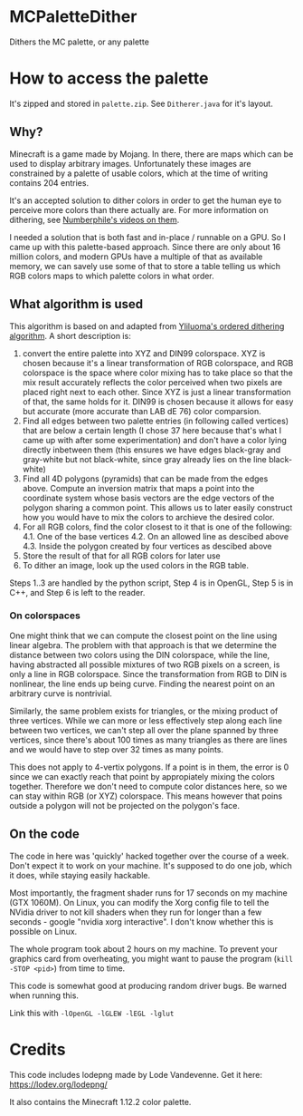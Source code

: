 # MCPaletteDither
Dithers the MC palette, or any palette

# How to access the palette
It's zipped and stored in `palette.zip`. See `Ditherer.java` for it's layout.

## Why?
Minecraft is a game made by Mojang. In there, there are maps which can be used to display arbitrary images. Unfortunately these images are constrained by a palette of usable colors, which at the time of writing contains 204 entries.

It's an accepted solution to dither colors in order to get the human eye to perceive more colors than there actually are. For more information on dithering, see [Numberphile's videos on them](https://www.youtube.com/watch?v=IviNO7iICTM&t=383s).

I needed a solution that is both fast and in-place / runnable on a GPU. So I came up with this palette-based approach. Since there are only about 16 million colors, and modern GPUs have a multiple of that as available memory, we can savely use some of that to store a table telling us which RGB colors maps to which palette colors in what order.

## What algorithm is used
This algorithm is based on and adapted from [Yliluoma's ordered dithering algorithm](https://bisqwit.iki.fi/story/howto/dither/jy/). A short description is:
1. convert the entire palette into XYZ and DIN99 colorspace. XYZ is chosen because it's a linear transformation of RGB colorspace, and RGB colorspace is the space where color mixing has to take place so that the mix result accurately reflects the color perceived when two pixels are placed right next to each other. Since XYZ is just a linear transformation of that, the same holds for it. DIN99 is chosen because it allows for easy but accurate (more accurate than LAB dE 76) color comparsion.
2. Find all edges between two palette entries (in following called vertices) that are below a certain length (I chose 37 here because that's what I came up with after some experimentation) and don't have a color lying directly inbetween them (this ensures we have edges black-gray and gray-white but not black-white, since gray already lies on the line black-white)
3. Find all 4D polygons (pyramids) that can be made from the edges above. Compute an inversion matrix that maps a point into the coordinate system whose basis vectors are the edge vectors of the polygon sharing a common point. This allows us to later easily construct how you would have to mix the colors to archieve the desired color.
4. For all RGB colors, find the color closest to it that is one of the following:
4.1. One of the base vertices
4.2. On an allowed line as descibed above
4.3. Inside the polygon created by four vertices as descibed above
5. Store the result of that for all RGB colors for later use
6. To dither an image, look up the used colors in the RGB table.

Steps 1..3 are handled by the python script, Step 4 is in OpenGL, Step 5 is in C++, and Step 6 is left to the reader.

### On colorspaces
One might think that we can compute the closest point on the line using linear algebra. The problem with that approach is that we determine the distance between two colors using the DIN colorspace, while the line, having abstracted all possible mixtures of two RGB pixels on a screen, is only a line in RGB colorspace. Since the transformation from RGB to DIN is nonlinear, the line ends up being curve. Finding the nearest point on an arbitrary curve is nontrivial.

Similarly, the same problem exists for triangles, or the mixing product of three vertices. While we can more or less effectively step along each line between two vertices, we can't step all over the plane spanned by three vertices, since there's about 100 times as many triangles as there are lines and we would have to step over 32 times as many points.

This does not apply to 4-vertix polygons. If a point is in them, the error is 0 since we can exactly reach that point by appropiately mixing the colors together. Therefore we don't need to compute color distances here, so we can stay within RGB (or XYZ) colorspace. This means however that poins outside a polygon will not be projected on the polygon's face.

## On the code
The code in here was 'quickly' hacked together over the course of a week. Don't expect it to work on your machine. It's supposed to do one job, which it does, while staying easily hackable.

Most importantly, the fragment shader runs for 17 seconds on my machine (GTX 1060M). On Linux, you can modify the Xorg config file to tell the NVidia driver to not kill shaders when they run for longer than a few seconds - google "nvidia xorg interactive". I don't know whether this is possible on Linux.

The whole program took about 2 hours on my machine. To prevent your graphics card from overheating, you might want to pause the program (`kill -STOP <pid>`) from time to time.

This code is somewhat good at producing random driver bugs. Be warned when running this.

Link this with `-lOpenGL -lGLEW -lEGL -lglut`


# Credits
This code includes lodepng made by Lode Vandevenne. Get it here: https://lodev.org/lodepng/

It also contains the Minecraft 1.12.2 color palette.
